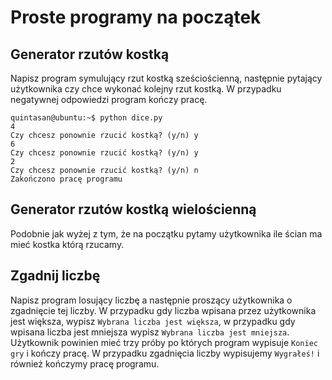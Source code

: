 # Proste programy na początek

## Generator rzutów kostką

Napisz program symulujący rzut kostką sześciościenną, następnie pytający użytkownika czy chce wykonać kolejny rzut kostką. W przypadku negatywnej odpowiedzi program kończy pracę.

```
quintasan@ubuntu:~$ python dice.py
4
Czy chcesz ponownie rzucić kostką? (y/n) y
6
Czy chcesz ponownie rzucić kostką? (y/n) y
2
Czy chcesz ponownie rzucić kostką? (y/n) n
Zakończono pracę programu
```

## Generator rzutów kostką wielościenną

Podobnie jak wyżej z tym, że na początku pytamy użytkownika ile ścian ma mieć kostka którą rzucamy.

## Zgadnij liczbę

Napisz program losujący liczbę a następnie proszący użytkownika o zgadnięcie tej liczby. W przypadku gdy liczba wpisana przez użytkownika jest większa, wypisz `Wybrana liczba jest większa`, w przypadku gdy wpisana liczba jest mniejsza wypisz `Wybrana liczba jest mniejsza`. Użytkownik powinien mieć trzy próby po których program wypisuje `Koniec gry` i kończy pracę. W przypadku zgadnięcia liczby wypisujemy `Wygrałeś!` i również kończymy pracę programu.
